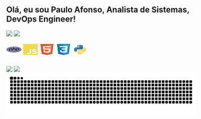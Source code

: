 ## Olá, eu sou Paulo Afonso, Analista de Sistemas, DevOps Engineer!

<div>
  <img height="180em" src="https://github-readme-stats.vercel.app/api?username=pauloafonso-dev&theme=aura&show_icons=true&include_all_commits=true"/>
  <img height="180em" src="https://github-readme-stats.vercel.app/api/top-langs/?username=pauloafonso-dev&layout=compact&theme=aura"/>
</div>


<div style="display: inline_block"><br>
  <img align="center" alt="Rafa-Js" height="30" width="40" src="https://raw.githubusercontent.com/devicons/devicon/master/icons/php/php-original.svg">
  <img align="center" alt="Rafa-Js" height="30" width="40" src="https://raw.githubusercontent.com/devicons/devicon/master/icons/javascript/javascript-plain.svg">
  <img align="center" alt="Rafa-HTML" height="30" width="40" src="https://raw.githubusercontent.com/devicons/devicon/master/icons/html5/html5-original.svg">
  <img align="center" alt="Rafa-CSS" height="30" width="40" src="https://raw.githubusercontent.com/devicons/devicon/master/icons/css3/css3-original.svg">
  <img align="center" alt="Rafa-Python" height="30" width="40" src="https://raw.githubusercontent.com/devicons/devicon/master/icons/python/python-original.svg">
</div>
  
  ##
 
<div> 
  <a href="https://instagram.com/pauloafonso.dev" target="_blank"><img src="https://img.shields.io/badge/-Instagram-%23E4405F?style=for-the-badge&logo=instagram&logoColor=white" target="_blank"></a>
  <a href="https://www.linkedin.com/in/pauloafonso-dev" target="_blank"><img src="https://img.shields.io/badge/-LinkedIn-%230077B5?style=for-the-badge&logo=linkedin&logoColor=white" target="_blank"></a> 
</div>

<picture>
  <source media="(prefers-color-scheme: dark)" srcset="https://raw.githubusercontent.com/pauloafonso-dev/pauloafonso-dev/output/github-contribution-grid-snake-dark.svg">
  <source media="(prefers-color-scheme: light)" srcset="https://raw.githubusercontent.com/pauloafonso-dev/pauloafonso-dev/output/github-contribution-grid-snake.svg">
  <img alt="github contribution grid snake animation" src="https://raw.githubusercontent.com/pauloafonso-dev/pauloafonso-dev/output/github-contribution-grid-snake.svg">
</picture>
